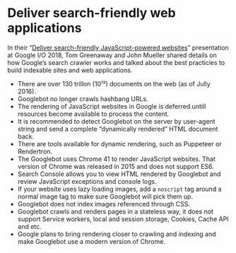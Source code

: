<!--
tags:
  - worth-watching
  - javascript
  - seo
description: Insights on how Googlebot renders JavaScript websites and best practicies to build indexable web applications.
-->

# Deliver search-friendly web applications

In their “[Deliver search-friendly JavaScript-powered websites](https://youtu.be/PFwUbgvpdaQ)” presentation at Google I/O 2018, Tom Greenaway and John Mueller shared details on how Google’s search crawler works and talked about the best practicies to build indexable sites and web applications.

- There are over 130 trillon (10&#x00B9;&#x00B2;) documents on the web (as of Jully 2016).
- Googlebot no longer crawls hashbang URLs.
- The rendering of JavaScript websites in Google is deferred untill resources become available to process the content.
- It is recommended to detect Googlebot on the server by user-agent string and send a complete “dynamically rendered” HTML document back.
- There are tools available for dynamic rendering, such as Puppeteer or Rendertron.
- The Googlebot uses Chrome 41 to render JavaScript websites. That version of Chrome was released in 2015 and does not support ES6.
- Search Console allows you to view HTML rendered by Googlebot and review JavaScript exceptions and console logs.
- If your website uses lazy loading images, add a `noscript` tag around a normal image tag to make sure Googlebot will pick them up.
- Googlebot does not index images referenced through CSS.
- Googlebot crawls and renders pages in a stateless way, it does not support Service workers, local and session storage, Cookies, Cache API and etc.
- Google plans to bring rendering closer to crawling and indexing and make Googlebot use a modern version of Chrome.

<!--: class="post__content-list" -->
